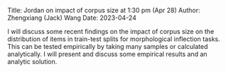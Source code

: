 Title: Jordan on impact of corpus size at 1:30 pm (Apr 28)
Author: Zhengxiang (Jack) Wang
Date: 2023-04-24



I will discuss some recent findings on the impact of corpus size on the distribution of items in train-test splits for morphological inflection tasks. This can be tested empirically by taking many samples or calculated analytically. I will present and discuss some empirical results and an analytic solution. 
